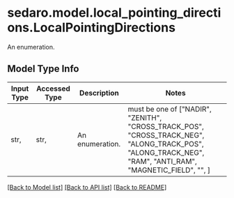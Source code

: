 # sedaro.model.local_pointing_directions.LocalPointingDirections

An enumeration.

## Model Type Info
Input Type | Accessed Type | Description | Notes
------------ | ------------- | ------------- | -------------
str,  | str,  | An enumeration. | must be one of ["NADIR", "ZENITH", "CROSS_TRACK_POS", "CROSS_TRACK_NEG", "ALONG_TRACK_POS", "ALONG_TRACK_NEG", "RAM", "ANTI_RAM", "MAGNETIC_FIELD", "", ] 

[[Back to Model list]](../../README.md#documentation-for-models) [[Back to API list]](../../README.md#documentation-for-api-endpoints) [[Back to README]](../../README.md)

